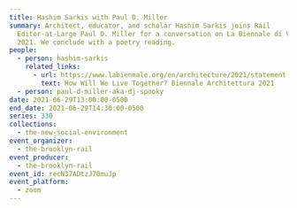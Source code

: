 ```yaml
---
title: Hashim Sarkis with Paul D. Miller
summary: Architect, educator, and scholar Hashim Sarkis joins Rail
  Editor-at-Large Paul D. Miller for a conversation on La Biennale di Venezia
  2021. We conclude with a poetry reading.
people:
  - person: hashim-sarkis
    related_links:
      - url: https://www.labiennale.org/en/architecture/2021/statement-hashim-sarkis
        text: How Will We Live Together? Biennale Architettura 2021
  - person: paul-d-miller-aka-dj-spooky
date: 2021-06-29T13:00:00-0500
end_date: 2021-06-29T14:30:00-0500
series: 330
collections:
  - the-new-social-environment
event_organizer:
  - the-brooklyn-rail
event_producer:
  - the-brooklyn-rail
event_id: recN37ADtzJ70muJp
event_platform:
  - zoom
---
```

